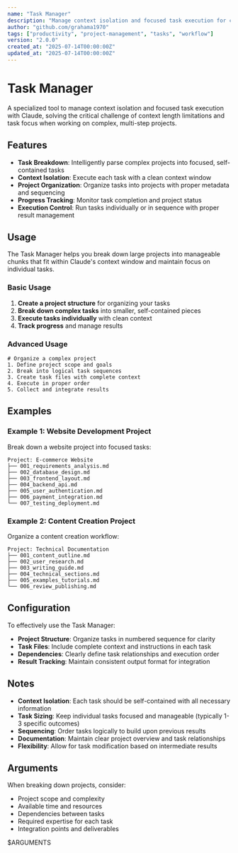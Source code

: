 ```yaml
---
name: "Task Manager"
description: "Manage context isolation and focused task execution for complex projects"
author: "github.com/grahama1970"
tags: ["productivity", "project-management", "tasks", "workflow"]
version: "2.0.0"
created_at: "2025-07-14T00:00:00Z"
updated_at: "2025-07-14T00:00:00Z"
---
```


# Task Manager

A specialized tool to manage context isolation and focused task execution with Claude, solving the critical challenge of context length limitations and task focus when working on complex, multi-step projects.

## Features

- **Task Breakdown**: Intelligently parse complex projects into focused, self-contained tasks
- **Context Isolation**: Execute each task with a clean context window
- **Project Organization**: Organize tasks into projects with proper metadata and sequencing
- **Progress Tracking**: Monitor task completion and project status
- **Execution Control**: Run tasks individually or in sequence with proper result management

## Usage

The Task Manager helps you break down large projects into manageable chunks that fit within Claude's context window and maintain focus on individual tasks.

### Basic Usage

1. **Create a project structure** for organizing your tasks
2. **Break down complex tasks** into smaller, self-contained pieces
3. **Execute tasks individually** with clean context
4. **Track progress** and manage results

### Advanced Usage

```
# Organize a complex project
1. Define project scope and goals
2. Break into logical task sequences
3. Create task files with complete context
4. Execute in proper order
5. Collect and integrate results
```

## Examples

### Example 1: Website Development Project

Break down a website project into focused tasks:

```
Project: E-commerce Website
├── 001_requirements_analysis.md
├── 002_database_design.md
├── 003_frontend_layout.md
├── 004_backend_api.md
├── 005_user_authentication.md
├── 006_payment_integration.md
└── 007_testing_deployment.md
```

### Example 2: Content Creation Project

Organize a content creation workflow:

```
Project: Technical Documentation
├── 001_content_outline.md
├── 002_user_research.md
├── 003_writing_guide.md
├── 004_technical_sections.md
├── 005_examples_tutorials.md
└── 006_review_publishing.md
```

## Configuration

To effectively use the Task Manager:

- **Project Structure**: Organize tasks in numbered sequence for clarity
- **Task Files**: Include complete context and instructions in each task
- **Dependencies**: Clearly define task relationships and execution order
- **Result Tracking**: Maintain consistent output format for integration

## Notes

- **Context Isolation**: Each task should be self-contained with all necessary information
- **Task Sizing**: Keep individual tasks focused and manageable (typically 1-3 specific outcomes)
- **Sequencing**: Order tasks logically to build upon previous results
- **Documentation**: Maintain clear project overview and task relationships
- **Flexibility**: Allow for task modification based on intermediate results

## Arguments

When breaking down projects, consider:

- Project scope and complexity
- Available time and resources  
- Dependencies between tasks
- Required expertise for each task
- Integration points and deliverables

$ARGUMENTS